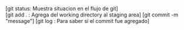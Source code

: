 [git status: Muestra situacion en el flujo de git]   
[git add . : Agrega del working directory al staging area]
[git commit -m "message"]
[git log : Para saber si el commit fue agregado]
